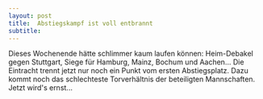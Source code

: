 ```yaml
---
layout: post
title:  Abstiegskampf ist voll entbrannt
subtitle:  
---
```


Dieses Wochenende hätte schlimmer kaum laufen können: Heim-Debakel gegen Stuttgart, Siege für Hamburg, Mainz, Bochum und Aachen... Die Eintracht trennt jetzt nur noch ein Punkt vom ersten Abstiegsplatz. Dazu kommt noch das schlechteste Torverhältnis der beteiligten Mannschaften. Jetzt wird's ernst...


